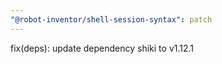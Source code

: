 ```yaml
---
"@robot-inventor/shell-session-syntax": patch
---
```


fix(deps): update dependency shiki to v1.12.1
